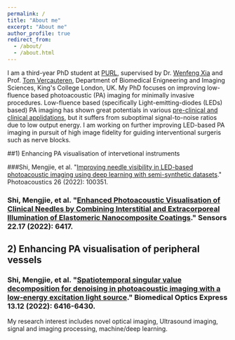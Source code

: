 ```yaml
---
permalink: /
title: "About me"
excerpt: "About me"
author_profile: true
redirect_from: 
  - /about/
  - /about.html
---
```


I am a third-year PhD student at [PURL](https://www.purlkcl.org/), supervised by Dr. [Wenfeng Xia](https://scholar.google.com/citations?user=bLvnwOAAAAAJ&hl=en) and Prof. [Tom Vercauteren](https://scholar.google.com/citations?user=zduEJkcAAAAJ&hl=en), Department of Biomedical Enigneering and Imaging Sciences, King's College London, UK. My PhD focuses on improving low-fluence based photoacoustic (PA) imaging for minimally invasive procedures. Low-fluence based (specifically Light-emitting-diodes (LEDs) based) PA imaging has shown great potentials in various [pre-clinical and clinical applidations](https://www.mdpi.com/1424-8220/20/21/6173), but it suffers from suboptimal signal-to-noise ratios due to low output energy. I am working on further improving LED-based PA imaging in pursuit of high image fidelity for guiding interventional surgeris such as nerve blocks. 

##1) Enhancing PA visualisation of intervetional instruments 

###Shi, Mengjie, et al. "[Improving needle visibility in LED-based photoacoustic imaging using deep learning with semi-synthetic datasets](https://www.sciencedirect.com/science/article/pii/S2213597922000209?via%3Dihub)." Photoacoustics 26 (2022): 100351.

### Shi, Mengjie, et al. "[Enhanced Photoacoustic Visualisation of Clinical Needles by Combining Interstitial and Extracorporeal Illumination of Elastomeric Nanocomposite Coatings](https://www.mdpi.com/1424-8220/22/17/6417)." Sensors 22.17 (2022): 6417.


## 2) Enhancing PA visualisation of peripheral vessels 

### Shi, Mengjie, et al. "[Spatiotemporal singular value decomposition for denoising in photoacoustic imaging with a low-energy excitation light source](https://opg.optica.org/boe/fulltext.cfm?uri=boe-13-12-6416&id=520993)." Biomedical Optics Express 13.12 (2022): 6416-6430.

My research interest includes novel optical imaging, Ultrasound imaging, signal and imaging processing, machine/deep learning. 












